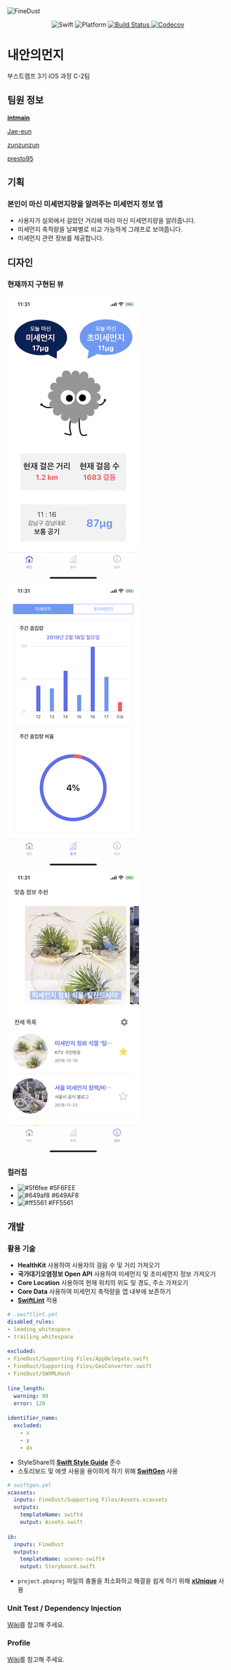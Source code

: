 <img alt="FineDust" src="https://raw.github.com/boostcamp3-iOS/team-c2/master/images/main.png" style="max-width: 100%">

<p align="center">
  <img alt="Swift" src="https://img.shields.io/badge/swift-4.2-orange.svg">
  <img alt="Platform" src="https://img.shields.io/badge/platform-ios-lightgrey.svg">
  <a href="https://travis-ci.org/boostcamp3-iOS/team-c2" target="_blank">
    <img alt="Build Status" src="https://travis-ci.org/boostcamp3-iOS/team-c2.svg?branch=develop">
  </a>
  <a href="https://codecov.io/gh/boostcamp3-iOS/team-c2" target="_blank">
    <img alt="Codecov" src="https://codecov.io/gh/boostcamp3-iOS/team-c2/branch/develop/graph/badge.svg">
  </a>
</p>

# 내안의먼지

부스트캠프 3기 iOS 과정 C-2팀

## 팀원 정보

**[intmain](https://github.com/intmain)**

[Jae-eun](https://github.com/Jae-eun)

[zunzunzun](https://github.com/zunzunzun)

[presto95](https://github.com/presto95)

## 기획

### 본인이 마신 미세먼지량을 알려주는 미세먼지 정보 앱

- 사용자가 실외에서 걸었던 거리에 따라 마신 미세먼지량을 알려줍니다.
- 미세먼지 축적량을 날짜별로 비교 가능하게 그래프로 보여줍니다.
- 미세먼지 관련 정보를 제공합니다.

## 디자인

### 현재까지 구현된 뷰

![1](./images/1.PNG)
![2](./images/2.PNG)
![3](./images/3.PNG)

### 컬러칩

- ![#5f6fee](https://placehold.it/15/5f6fee/000000?text=+) #5F6FEE
- ![#649af8](https://placehold.it/15/649af8/000000?text=+) #649AF8
- ![#ff5561](https://placehold.it/15/ff5561/000000?text=+) #FF5561

## 개발

### 활용 기술

- **HealthKit** 사용하여 사용자의 걸음 수 및 거리 가져오기
- **국가대기오염정보 Open API** 사용하여 미세먼지 및 초미세먼지 정보 가져오기
- **Core Location** 사용하여 현재 위치의 위도 및 경도, 주소 가져오기
- **Core Data** 사용하여 미세먼지 축적량을 앱 내부에 보존하기
- **[SwiftLint](https://github.com/realm/SwiftLint)** 적용

```yaml
# .swiftlint.yml
disabled_rules:
- leading_whitespace
- trailing_whitespace

excluded:
- FineDust/Supporting Files/AppDelegate.swift
- FineDust/Supporting Files/GeoConverter.swift
- FineDust/SWXMLHash

line_length:
  warning: 99
  error: 120

identifier_name:
  excluded:
    - x
    - y
    - dx
```

- StyleShare의 **[Swift Style Guide](https://github.com/StyleShare/swift-style-guide)** 준수
- 스토리보드 및 에셋 사용을 용이하게 하기 위해 **[SwiftGen](https://github.com/SwiftGen/SwiftGen)** 사용

```yaml
# swiftgen.yml
xcassets:
  inputs: FineDust/Supporting Files/Assets.xcassets
  outputs:
    templateName: swift4
    output: Assets.swift

ib:
  inputs: FineDust
  outputs:
    templateName: scenes-swift4
    output: Storyboard.swift
```

- `project.pbxproj` 파일의 충돌을 최소화하고 해결을 쉽게 하기 위해 **[xUnique](https://github.com/truebit/xUnique)** 사용

### Unit Test / Dependency Injection

[Wiki](https://github.com/boostcamp3-iOS/team-c2/wiki/Unit-Test)를 참고해 주세요.

### Profile

[Wiki](https://github.com/boostcamp3-iOS/team-c2/wiki/Profile)를 참고해 주세요.
